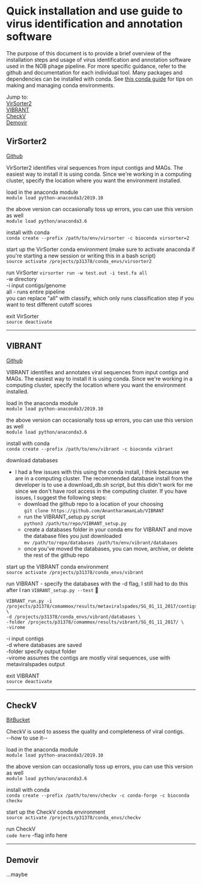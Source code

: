 # Quick installation and use guide to virus identification and annotation software
The purpose of this document is to provide a brief overview of the installation steps and usage of virus identification and annotation software used in the NOB phage pipeline. For more specific guidance, refer to the github and documentation for each individual tool. Many packages and dependencies can be installed with conda. See [this conda guide](https://docs.conda.io/projects/conda/en/latest/user-guide/tasks/manage-environments.html) for tips on making and managing conda environments.  

Jump to:  
[VirSorter2](#virsorter2)  
[VIBRANT](#vibrant)  
[CheckV](#checkv)  
[Demovir](#demovir)


## VirSorter2
[Github](https://github.com/jiarong/VirSorter2)  

VirSorter2 identifies viral sequences from input contigs and MAGs. The easiest way to install it is using conda. Since we're working in a computing cluster, specify the location where you want the environment installed.  

load in the anaconda module  
```module load python-anaconda3/2019.10```  

the above version can occasionally toss up errors, you can use this version as well  
```module load python/anaconda3.6```  

install with conda   
```conda create --prefix /path/to/env/virsorter -c bioconda virsorter=2```

start up the VirSorter conda environment (make sure to activate anaconda if you're starting a new session or writing this in a bash script)  
```source activate /projects/p31378/conda_envs/virsorter2```

run VirSorter
```virsorter run -w test.out -i test.fa all```  
-w directory  
-i input contigs/genome  
all - runs entire pipeline  
you can replace "all" with classify, which only runs classification step if you want to test different cutoff scores

exit VirSorter  
```source deactivate```


---

## VIBRANT
[Github](https://github.com/AnantharamanLab/VIBRANT)  

VIBRANT identifies and annotates viral sequences from input contigs and MAGs. The easiest way to install it is using conda. Since we're working in a computing cluster, specify the location where you want the environment installed.

load in the anaconda module  
```module load python-anaconda3/2019.10```  

the above version can occasionally toss up errors, you can use this version as well  
```module load python/anaconda3.6```  

install with conda  
```conda create --prefix /path/to/env/vibrant -c bioconda vibrant```

download databases
- I had a few issues with this using the conda install, I think because we are in a computing cluster. The recommended database install from the developer is to use a download_db.sh script, but this didn't work for me since we don't have root access in the computing cluster. If you have issues, I suggest the following steps:  
  - download the github repo to a location of your choosing  
  ```git clone https://github.com/AnantharamanLab/VIBRANT```
  - run the VIBRANT_setup.py script   
  ```python3 /path/to/repo/VIBRANT_setup.py```  
  - create a databases folder in your conda env for VIBRANT and move the database files you just downloaded  
  ```mv /path/to/repo/databases /path/to/env/vibrant/databases```  
  - once you've moved the databases, you can move, archive, or delete the rest of the github repo

start up the VIBRANT conda environment  
```source activate /projects/p31378/conda_envs/vibrant```

run VIBRANT - specify the databases with the -d flag, I still had to do this after I ran ```VIBRANT_setup.py --test``` :shrug:    

```
VIBRANT_run.py -i /projects/p31378/comammox/results/metaviralspades/SG_01_11_2017/contigs.fasta \
-d /projects/p31378/conda_envs/vibrant/databases \
-folder /projects/p31378/comammox/results/vibrant/SG_01_11_2017/ \
-virome
```  

-i input contigs  
-d where databases are saved  
-folder specify output folder  
-virome assumes the contigs are mostly viral sequences, use with metaviralspades output  

exit VIBRANT   
```source deactivate```

---


## CheckV  
[BitBucket](https://bitbucket.org/berkeleylab/checkv/src/master/)  

CheckV is used to assess the quality and completeness of viral contigs.   
--how to use it--  

load in the anaconda module  
```module load python-anaconda3/2019.10```  

the above version can occasionally toss up errors, you can use this version as well  
```module load python/anaconda3.6```  

install with conda   
```conda create --prefix /path/to/env/checkv -c conda-forge -c bioconda checkv```

start up the CheckV conda environment  
```source activate /projects/p31378/conda_envs/checkv```

run CheckV  
```code here```
-flag info here  

---

## Demovir   
...maybe
